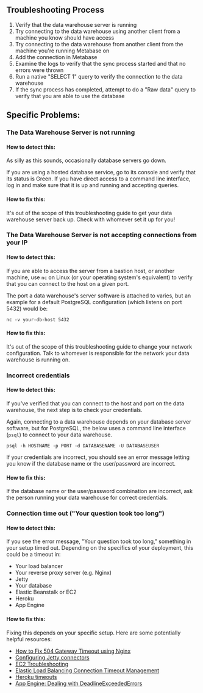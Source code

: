 ## Troubleshooting Process

1. Verify that the data warehouse server is running
2. Try connecting to the data warehouse using another client from a machine you know should have access
3. Try connecting to the data warehouse from another client from the machine you're running Metabase on
4. Add the connection in Metabase
5. Examine the logs to verify that the sync process started and that no errors were thrown
6. Run a native "SELECT 1" query to verify the connection to the data warehouse
7. If the sync process has completed, attempt to do a "Raw data" query to verify that you are able to use the database

## Specific Problems:

### The Data Warehouse Server is not running

#### How to detect this:

As silly as this sounds, occasionally database servers go down.

If you are using a hosted database service, go to its console and verify that its status is Green. If you have direct access to a command line interface, log in and make sure that it is up and running and accepting queries.

#### How to fix this:

It's out of the scope of this troubleshooting guide to get your data warehouse server back up. Check with whomever set it up for you!

### The Data Warehouse Server is not accepting connections from your IP

#### How to detect this:

If you are able to access the server from a bastion host, or another machine, use `nc` on Linux (or your operating system's equivalent) to verify that you can connect to the host on a given port.

The port a data warehouse's server software is attached to varies, but an example for a default PostgreSQL configuration (which listens on port 5432) would be:

`nc -v your-db-host 5432`

#### How to fix this:

It's out of the scope of this troubleshooting guide to change your network configuration. Talk to whomever is responsible for the network your data warehouse is running on.

### Incorrect credentials

#### How to detect this:

If you've verified that you can connect to the host and port on the data warehouse, the next step is to check your credentials.

Again, connecting to a data warehouse depends on your database server software, but for PostgreSQL, the below uses a command line interface (`psql`) to connect to your data warehouse.

`psql -h HOSTNAME -p PORT -d DATABASENAME -U DATABASEUSER`

If your credentials are incorrect, you should see an error message letting you know if the database name or the user/password are incorrect.

#### How to fix this:

If the database name or the user/password combination are incorrect, ask the person running your data warehouse for correct credentials.

### Connection time out ("Your question took too long")

#### How to detect this:

If you see the error message, "Your question took too long," something in your setup timed out. Depending on the specifics of your deployment, this could be a timeout in:

- Your load balancer
- Your reverse proxy server (e.g. Nginx)
- Jetty
- Your database
- Elastic Beanstalk or EC2
- Heroku
- App Engine

#### How to fix this:

Fixing this depends on your specific setup. Here are some potentially helpful resources:

- [How to Fix 504 Gateway Timeout using Nginx](https://www.scalescale.com/tips/nginx/504-gateway-time-out-using-nginx/)
- [Configuring Jetty connectors](https://www.eclipse.org/jetty/documentation/current/configuring-connectors.html)
- [EC2 Troubleshooting](https://docs.aws.amazon.com/AWSEC2/latest/UserGuide/TroubleshootingInstancesConnecting.html)
- [Elastic Load Balancing Connection Timeout Management](https://aws.amazon.com/blogs/aws/elb-idle-timeout-control/)
- [Heroku timeouts](https://devcenter.heroku.com/articles/request-timeout)
- [App Engine: Dealing with DeadlineExceededErrors](https://cloud.google.com/appengine/articles/deadlineexceedederrors)
